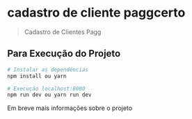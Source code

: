 # cadastro de cliente paggcerto

> Cadastro de Clientes Pagg

## Para Execução do Projeto

``` bash
# Instalar as dependências
npm install ou yarn

# Execução localhost:8080
npm run dev ou yarn run dev

```

Em breve mais informações sobre o projeto
